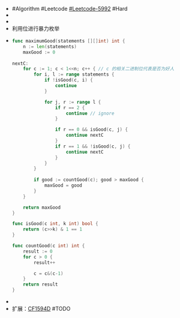 - #Algorithm #Leetcode [#Leetcode-5992](https://leetcode-cn.com/problems/maximum-good-people-based-on-statements/) #Hard
-
-
- 利用位进行暴力枚举
- ```go
  func maximumGood(statements [][]int) int {
      n := len(statements)
      maxGood := 0
      
  nextC:
      for c := 1; c < 1<<n; c++ { // c 的相关二进制位代表是否为好人
          for i, l := range statements {
              if !isGood(c, i) {
                  continue
              }
  
              for j, r := range l {
                  if r == 2 {
                      continue // ignore
                  }
  
                  if r == 0 && isGood(c, j) {
                      continue nextC
                  }
                  if r == 1 && !isGood(c, j) {
                      continue nextC
                  }
              }
          }
          
          if good := countGood(c); good > maxGood {
              maxGood = good
          }
      }
  
      return maxGood
  }
  
  func isGood(c int, k int) bool {
      return (c>>k) & 1 == 1
  }
  
  func countGood(c int) int {
      result := 0
      for c > 0 {
          result++
  
          c = c&(c-1)
      }
      return result
  }
  
  ```
-
- 扩展：[CF1594D](https://codeforces.com/problemset/problem/1594/D) #TODO